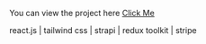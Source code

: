 You can view the project here [Click Me](https://snazzy-longma-c03db0.netlify.app/)

react.js | tailwind css |  strapi | redux toolkit | stripe
